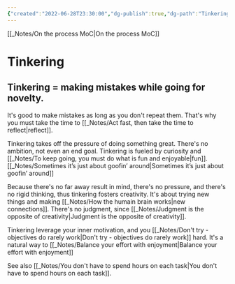 ```yaml
---
{"created":"2022-06-28T23:30:00","dg-publish":true,"dg-path":"Tinkering.md","permalink":"/tinkering/","dgPassFrontmatter":true,"updated":"2024-12-22T16:23:58.274+01:00"}
---
```


[[_Notes/On the process MoC\|On the process MoC]]
# Tinkering

## Tinkering = making mistakes while going for novelty. 
It's good to make mistakes as long as you don't repeat them. That's why you must take the time to [[_Notes/Act fast, then take the time to reflect\|reflect]].

Tinkering takes off the pressure of doing something great. There's no ambition, not even an end goal. Tinkering is fueled by curiosity and [[_Notes/To keep going, you must do what is fun and enjoyable\|fun]].  [[_Notes/Sometimes it’s just about goofin’ around\|Sometimes it’s just about goofin’ around]]

Because there's no far away result in mind, there's no pressure, and there's no rigid thinking, thus tinkering fosters creativity. It's about trying new things and making [[_Notes/How the humain brain works\|new connections]]. There's no judgment, since [[_Notes/Judgment is the opposite of creativity\|Judgment is the opposite of creativity]].

Tinkering leverage your inner motivation, and you [[_Notes/Don't try - objectives do rarely work\|Don't try - objectives do rarely work]] hard. 
It's a natural way to [[_Notes/Balance your effort with enjoyment\|Balance your effort with enjoyment]]

See also [[_Notes/You don't have to spend hours on each task\|You don't have to spend hours on each task]].